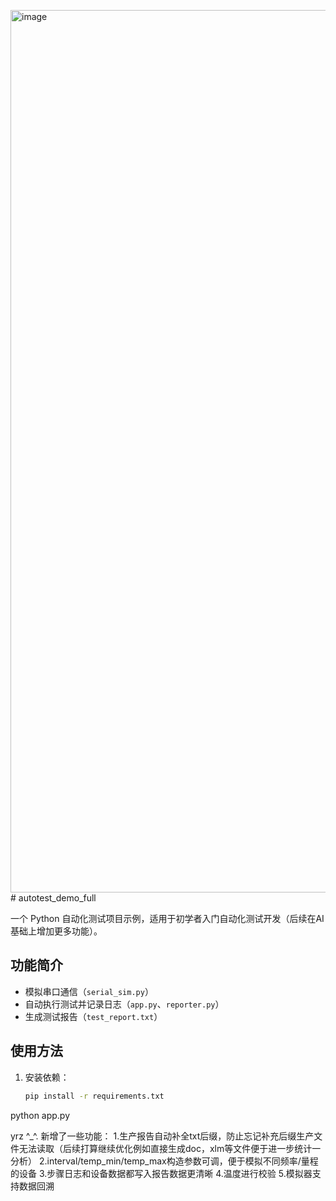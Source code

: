 <img width="2549" height="1412" alt="image" src="https://github.com/user-attachments/assets/9b54be26-77f2-4de4-8741-c0448815a835" /># autotest_demo_full

一个 Python 自动化测试项目示例，适用于初学者入门自动化测试开发（后续在AI基础上增加更多功能）。

## 功能简介
- 模拟串口通信（`serial_sim.py`）
- 自动执行测试并记录日志（`app.py`、`reporter.py`）
- 生成测试报告（`test_report.txt`）

## 使用方法
1. 安装依赖：
   ```bash
   pip install -r requirements.txt
python app.py



yrz   ^_^.
新增了一些功能：
1.生产报告自动补全txt后缀，防止忘记补充后缀生产文件无法读取（后续打算继续优化例如直接生成doc，xlm等文件便于进一步统计一分析）
2.interval/temp_min/temp_max构造参数可调，便于模拟不同频率/量程的设备
3.步骤日志和设备数据都写入报告数据更清晰
4.温度进行校验
5.模拟器支持数据回溯
